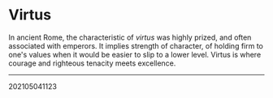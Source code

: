 # Virtus
In ancient Rome, the characteristic of *virtus* was highly prized, and often associated with emperors. It implies strength of character, of holding firm to one's values when it would be easier to slip to a lower level. Virtus is where courage and righteous tenacity meets excellence.

---
202105041123